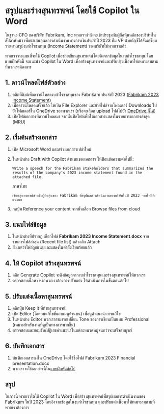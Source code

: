 
# สรุปและร่างสุนทรพจน์ โดยใช้ Copilot ใน Word

ในฐานะ CFO ของบริษัท Fabrikam, Inc พวกเรากำลังจะเข้าประชุมกับผู้ถือหุ้นหลักของบริษัทในสัปดาห์หน้า เพื่อนำเสนอผลการดำเนินงานทางการเงินประจำปี 2023 ทีม VP ฝ่ายบัญชีได้จัดเตรียมรายงานสรุปงบกำไรขาดทุน (Income Statement) ของบริษัทให้พวกเราแล้ว

พวกเราวางแผนที่จะใช้ Copilot เพื่อช่วยเขียนสุนทรพจน์โดยอิงจากข้อมูลในงบกำไรขาดทุน โดยแบบฝึกหัดนี้ จะแนะนำ Copilot ใน Word เพื่อสร้างสุนทรพจน์และปรับปรุงเนื้อหาให้เหมาะสมตามที่พวกเราต้องการ

## 1. ดาวน์โหลดไฟล์ตัวอย่าง

1. คลิกที่ลิงก์เพื่อดาวน์โหลดงบกำไรขาดทุนของ Fabrikam ประจำปี 2023 ([Fabrikam 2023 Income Statement](https://go.microsoft.com/fwlink/?linkid=2268823))
2. เมื่อดาวน์โหลดเสร็จแล้ว ให้เปิด File Explorer และย้ายไฟล์จากโฟลเดอร์ Downloads ไปยังโฟลเดอร์ใน OneDrive ของพวกเรา (หรือจะเลือก upload ไฟล์ไปยัง [OneDrive ก็ได้](https://onedrive.live.com/))
3. เปิดไฟล์เอกสารที่ดาวน์โหลดมา จากนั้นปิดไฟล์เพื่อให้เอกสารแสดงในรายการเอกสารล่าสุด (MRU)
   
## 2. เริ่มต้นสร้างเอกสาร

1. เปิด Microsoft Word และสร้างเอกสารเปล่าใหม่
2. ในหน้าต่าง Draft with Copilot ด้านบนของเอกสาร ให้ป้อนข้อความต่อไปนี้:

    ```
    Write a speech for the Fabrikam stakeholders that summarizes the results of the company’s 2023 income statement found in the attached file.
    ```
    ภาษาไทย
    ```
    เขียนสุนทรพจน์สำหรับผู้ถือหุ้นของ Fabrikam ที่สรุปผลการดำเนินงานของบริษัทในปี 2023 จากไฟล์ที่แนบมา
    ```

3. กดปุ่ม Reference your content จากนั้นเลือก Browse files from cloud

## 3. แนบไฟล์ข้อมูล

1. ในหน้าต่างที่ปรากฏ เลือกไฟล์ **Fabrikam 2023 Income Statement.docx** จากรายการไฟล์ล่าสุด (Recent file list) แล้วคลิก Attach
2. สังเกตว่าไฟล์ถูกแนบและแสดงในคำสั่งเรียบร้อยแล้ว

## 4. ให้ Copilot สร้างสุนทรพจน์

1. คลิก Generate Copilot จะดึงข้อมูลจากงบกำไรขาดทุนและร่างสุนทรพจน์ให้พวกเรา
2. ตรวจสอบเนื้อหา หากพวกเราต้องการปรับแต่ง ให้ดำเนินการในขั้นตอนต่อไป
	
## 5. ปรับแต่งเนื้อหาสุนทรพจน์

1. คลิกปุ่ม Keep it ที่ท้ายสุนทรพจน์
2. เปิด Editor (ไอคอนแก้ไขที่แถบเมนูด้านบน) เพื่อดูคำแนะนำการแก้ไข
3. ในหน้าต่าง Editor พวกเราสามารถเปลี่ยน Tone ของการเขียนเป็นแบบ Professional (เหมาะสำหรับงานที่ดูเป็นทางการมากขึ้น)
4. ตรวจสอบและยอมรับ/ปฏิเสธคำแนะนำในแต่ละหมวดหมู่จนกว่าจะเสร็จสมบูรณ์
	

## 6. บันทึกเอกสาร

1. บันทึกเอกสารลงใน OneDrive โดยใช้ชื่อไฟล์ Fabrikam 2023 Financial presentation.docx
2. พวกเราจะใช้เอกสารนี้ใน[แบบฝึกหัดถัดไป](./speech-presentation.md)

## สรุป

ในการนี้ พวกเราได้ใช้ Copilot ใน Word เพื่อสร้างสุนทรพจน์ที่สรุปผลการดำเนินงานของ Fabrikam ในปี 2023 โดยอิงจากข้อมูลในงบกำไรขาดทุน และปรับแต่งเนื้อหาให้เหมาะสมตามที่พวกเราต้องการ